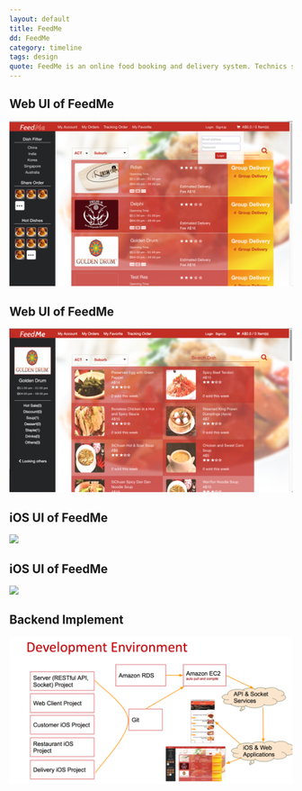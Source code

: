 ```yaml
---
layout: default
title: FeedMe
dd: FeedMe
category: timeline
tags: design
quote: FeedMe is an online food booking and delivery system. Technics such as Java, swift (IOS), JavaScript, Socket, RESTful API, Bootstrap, JS and HTML etc. are used.
---
```

<h2> Web UI of FeedMe</h2>

<img src="../img/tmp/feedme_ui1.png">

<h2> Web UI of FeedMe</h2>

<img src="../img/tmp/feedme_ui2.png">

<h2> iOS UI of FeedMe</h2>

<img src="../img/tmp/feedme_ios1.png.png">

<h2> iOS UI of FeedMe</h2>

<img src="../img/tmp/feedme_ios21.png">

<h2> Backend Implement</h2>

<img src="../img/tmp/feedme_backend.png">
